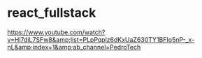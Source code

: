 # react_fullstack
https://www.youtube.com/watch?v=Hl7diL7SFw8&amp;list=PLpPqplz6dKxUaZ630TY1BFIo5nP-_x-nL&amp;index=1&amp;ab_channel=PedroTech
